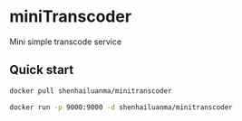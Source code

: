 # miniTranscoder

Mini simple transcode service

## Quick start

```bash
docker pull shenhailuanma/minitranscoder

docker run -p 9000:9000 -d shenhailuanma/minitranscoder

```
